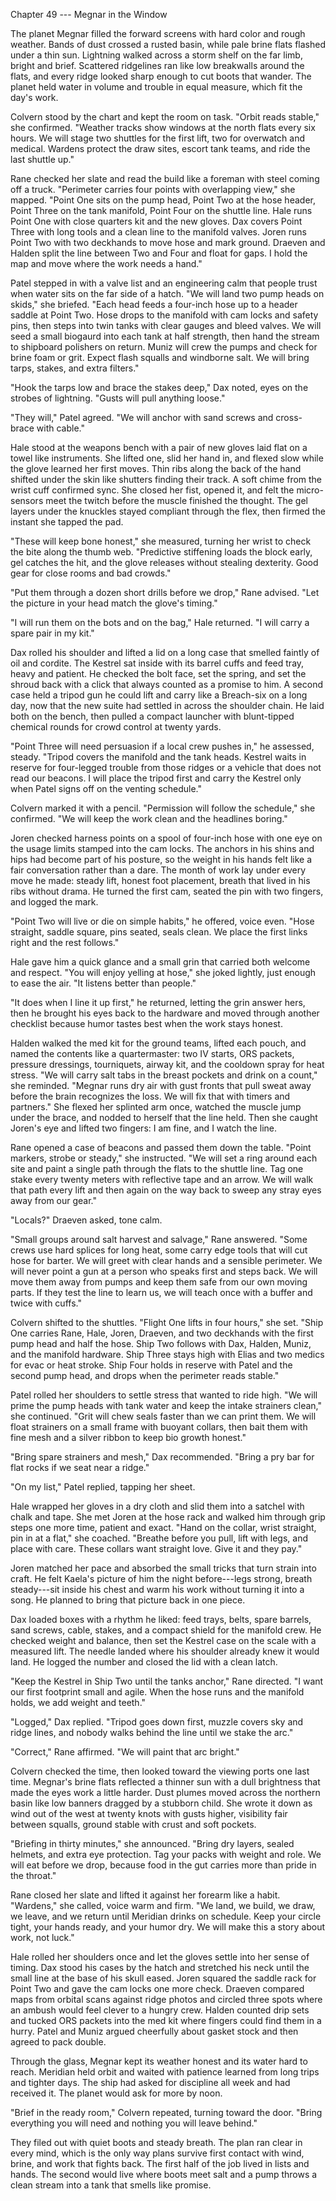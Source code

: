 Chapter 49 --- Megnar in the Window

The planet Megnar filled the forward screens with hard color and rough weather. Bands of dust crossed a rusted basin, while pale brine flats flashed under a thin sun. Lightning walked across a storm shelf on the far limb, bright and brief. Scattered ridgelines ran like low breakwalls around the flats, and every ridge looked sharp enough to cut boots that wander. The planet held water in volume and trouble in equal measure, which fit the day's work.

Colvern stood by the chart and kept the room on task. "Orbit reads stable," she confirmed. "Weather tracks show windows at the north flats every six hours. We will stage two shuttles for the first lift, two for overwatch and medical. Wardens protect the draw sites, escort tank teams, and ride the last shuttle up."

Rane checked her slate and read the build like a foreman with steel coming off a truck. "Perimeter carries four points with overlapping view," she mapped. "Point One sits on the pump head, Point Two at the hose header, Point Three on the tank manifold, Point Four on the shuttle line. Hale runs Point One with close quarters kit and the new gloves. Dax covers Point Three with long tools and a clean line to the manifold valves. Joren runs Point Two with two deckhands to move hose and mark ground. Draeven and Halden split the line between Two and Four and float for gaps. I hold the map and move where the work needs a hand."

Patel stepped in with a valve list and an engineering calm that people trust when water sits on the far side of a hatch. "We will land two pump heads on skids," she briefed. "Each head feeds a four-inch hose up to a header saddle at Point Two. Hose drops to the manifold with cam locks and safety pins, then steps into twin tanks with clear gauges and bleed valves. We will seed a small biogaurd into each tank at half strength, then hand the stream to shipboard polishers on return. Muniz will crew the pumps and check for brine foam or grit. Expect flash squalls and windborne salt. We will bring tarps, stakes, and extra filters."

"Hook the tarps low and brace the stakes deep," Dax noted, eyes on the strobes of lightning. "Gusts will pull anything loose."

"They will," Patel agreed. "We will anchor with sand screws and cross-brace with cable."

Hale stood at the weapons bench with a pair of new gloves laid flat on a towel like instruments. She lifted one, slid her hand in, and flexed slow while the glove learned her first moves. Thin ribs along the back of the hand shifted under the skin like shutters finding their track. A soft chime from the wrist cuff confirmed sync. She closed her fist, opened it, and felt the micro-sensors meet the twitch before the muscle finished the thought. The gel layers under the knuckles stayed compliant through the flex, then firmed the instant she tapped the pad.

"These will keep bone honest," she measured, turning her wrist to check the bite along the thumb web. "Predictive stiffening loads the block early, gel catches the hit, and the glove releases without stealing dexterity. Good gear for close rooms and bad crowds."

"Put them through a dozen short drills before we drop," Rane advised. "Let the picture in your head match the glove's timing."

"I will run them on the bots and on the bag," Hale returned. "I will carry a spare pair in my kit."

Dax rolled his shoulder and lifted a lid on a long case that smelled faintly of oil and cordite. The Kestrel sat inside with its barrel cuffs and feed tray, heavy and patient. He checked the bolt face, set the spring, and set the shroud back with a click that always counted as a promise to him. A second case held a tripod gun he could lift and carry like a Breach-six on a long day, now that the new suite had settled in across the shoulder chain. He laid both on the bench, then pulled a compact launcher with blunt-tipped chemical rounds for crowd control at twenty yards.

"Point Three will need persuasion if a local crew pushes in," he assessed, steady. "Tripod covers the manifold and the tank heads. Kestrel waits in reserve for four-legged trouble from those ridges or a vehicle that does not read our beacons. I will place the tripod first and carry the Kestrel only when Patel signs off on the venting schedule."

Colvern marked it with a pencil. "Permission will follow the schedule," she confirmed. "We will keep the work clean and the headlines boring."

Joren checked harness points on a spool of four-inch hose with one eye on the usage limits stamped into the cam locks. The anchors in his shins and hips had become part of his posture, so the weight in his hands felt like a fair conversation rather than a dare. The month of work lay under every move he made: steady lift, honest foot placement, breath that lived in his ribs without drama. He turned the first cam, seated the pin with two fingers, and logged the mark.

"Point Two will live or die on simple habits," he offered, voice even. "Hose straight, saddle square, pins seated, seals clean. We place the first links right and the rest follows."

Hale gave him a quick glance and a small grin that carried both welcome and respect. "You will enjoy yelling at hose," she joked lightly, just enough to ease the air. "It listens better than people."

"It does when I line it up first," he returned, letting the grin answer hers, then he brought his eyes back to the hardware and moved through another checklist because humor tastes best when the work stays honest.

Halden walked the med kit for the ground teams, lifted each pouch, and named the contents like a quartermaster: two IV starts, ORS packets, pressure dressings, tourniquets, airway kit, and the cooldown spray for heat stress. "We will carry salt tabs in the breast pockets and drink on a count," she reminded. "Megnar runs dry air with gust fronts that pull sweat away before the brain recognizes the loss. We will fix that with timers and partners." She flexed her splinted arm once, watched the muscle jump under the brace, and nodded to herself that the line held. Then she caught Joren's eye and lifted two fingers: I am fine, and I watch the line.

Rane opened a case of beacons and passed them down the table. "Point markers, strobe or steady," she instructed. "We will set a ring around each site and paint a single path through the flats to the shuttle line. Tag one stake every twenty meters with reflective tape and an arrow. We will walk that path every lift and then again on the way back to sweep any stray eyes away from our gear."

"Locals?" Draeven asked, tone calm.

"Small groups around salt harvest and salvage," Rane answered. "Some crews use hard splices for long heat, some carry edge tools that will cut hose for barter. We will greet with clear hands and a sensible perimeter. We will never point a gun at a person who speaks first and steps back. We will move them away from pumps and keep them safe from our own moving parts. If they test the line to learn us, we will teach once with a buffer and twice with cuffs."

Colvern shifted to the shuttles. "Flight One lifts in four hours," she set. "Ship One carries Rane, Hale, Joren, Draeven, and two deckhands with the first pump head and half the hose. Ship Two follows with Dax, Halden, Muniz, and the manifold hardware. Ship Three stays high with Elias and two medics for evac or heat stroke. Ship Four holds in reserve with Patel and the second pump head, and drops when the perimeter reads stable."

Patel rolled her shoulders to settle stress that wanted to ride high. "We will prime the pump heads with tank water and keep the intake strainers clean," she continued. "Grit will chew seals faster than we can print them. We will float strainers on a small frame with buoyant collars, then bait them with fine mesh and a silver ribbon to keep bio growth honest."

"Bring spare strainers and mesh," Dax recommended. "Bring a pry bar for flat rocks if we seat near a ridge."

"On my list," Patel replied, tapping her sheet.

Hale wrapped her gloves in a dry cloth and slid them into a satchel with chalk and tape. She met Joren at the hose rack and walked him through grip steps one more time, patient and exact. "Hand on the collar, wrist straight, pin in at a flat," she coached. "Breathe before you pull, lift with legs, and place with care. These collars want straight love. Give it and they pay."

Joren matched her pace and absorbed the small tricks that turn strain into craft. He felt Kaela's picture of him the night before---legs strong, breath steady---sit inside his chest and warm his work without turning it into a song. He planned to bring that picture back in one piece.

Dax loaded boxes with a rhythm he liked: feed trays, belts, spare barrels, sand screws, cable, stakes, and a compact shield for the manifold crew. He checked weight and balance, then set the Kestrel case on the scale with a measured lift. The needle landed where his shoulder already knew it would land. He logged the number and closed the lid with a clean latch.

"Keep the Kestrel in Ship Two until the tanks anchor," Rane directed. "I want our first footprint small and agile. When the hose runs and the manifold holds, we add weight and teeth."

"Logged," Dax replied. "Tripod goes down first, muzzle covers sky and ridge lines, and nobody walks behind the line until we stake the arc."

"Correct," Rane affirmed. "We will paint that arc bright."

Colvern checked the time, then looked toward the viewing ports one last time. Megnar's brine flats reflected a thinner sun with a dull brightness that made the eyes work a little harder. Dust plumes moved across the northern basin like low banners dragged by a stubborn child. She wrote it down as wind out of the west at twenty knots with gusts higher, visibility fair between squalls, ground stable with crust and soft pockets.

"Briefing in thirty minutes," she announced. "Bring dry layers, sealed helmets, and extra eye protection. Tag your packs with weight and role. We will eat before we drop, because food in the gut carries more than pride in the throat."

Rane closed her slate and lifted it against her forearm like a habit. "Wardens," she called, voice warm and firm. "We land, we build, we draw, we leave, and we return until Meridian drinks on schedule. Keep your circle tight, your hands ready, and your humor dry. We will make this a story about work, not luck."

Hale rolled her shoulders once and let the gloves settle into her sense of timing. Dax stood his cases by the hatch and stretched his neck until the small line at the base of his skull eased. Joren squared the saddle rack for Point Two and gave the cam locks one more check. Draeven compared maps from orbital scans against ridge photos and circled three spots where an ambush would feel clever to a hungry crew. Halden counted drip sets and tucked ORS packets into the med kit where fingers could find them in a hurry. Patel and Muniz argued cheerfully about gasket stock and then agreed to pack double.

Through the glass, Megnar kept its weather honest and its water hard to reach. Meridian held orbit and waited with patience learned from long trips and tighter days. The ship had asked for discipline all week and had received it. The planet would ask for more by noon.

"Brief in the ready room," Colvern repeated, turning toward the door. "Bring everything you will need and nothing you will leave behind."

They filed out with quiet boots and steady breath. The plan ran clear in every mind, which is the only way plans survive first contact with wind, brine, and work that fights back. The first half of the job lived in lists and hands. The second would live where boots meet salt and a pump throws a clean stream into a tank that smells like promise.
